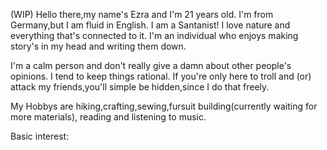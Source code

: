 (WIP) Hello there,my name's Ezra and I'm 21 years old.
I'm from Germany,but I am fluid in English. 
I am a Santanist!
I love nature and 
everything that's connected to it. I'm an individual who enjoys making story's in my head and writing them down.

I'm a calm person and don't really give a damn about other people's opinions. I tend to keep things rational. If you're only here to troll and (or) attack my friends,you'll simple be hidden,since I do that freely.

My Hobbys are hiking,crafting,sewing,fursuit building(currently waiting for more materials), reading and listening to music.

Basic interest: 
